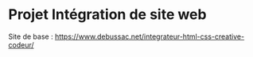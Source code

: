 # Projet Intégration de site web

Site de base : https://www.debussac.net/integrateur-html-css-creative-codeur/

